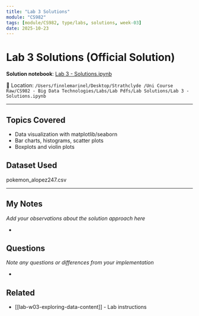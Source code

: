 ```yaml
---
title: "Lab 3 Solutions"
module: "CS982"
tags: [module/CS982, type/labs, solutions, week-03]
date: 2025-10-23
---
```


# Lab 3 Solutions (Official Solution)

**Solution notebook**: [Lab 3 - Solutions.ipynb](file:///Users/finnlemarinel/Desktop/Strathclyde%20/Uni%20Course%20Raw/CS982%20-%20Big%20Data%20Technologies/Labs/Lab%20Pdfs/Lab%20Solutions/Lab%203%20-%20Solutions.ipynb)

📂 Location: `/Users/finnlemarinel/Desktop/Strathclyde /Uni Course Raw/CS982 - Big Data Technologies/Labs/Lab Pdfs/Lab Solutions/Lab 3 - Solutions.ipynb`

---

## Topics Covered
- Data visualization with matplotlib/seaborn
- Bar charts, histograms, scatter plots
- Boxplots and violin plots

## Dataset Used
pokemon_alopez247.csv

---

## My Notes
*Add your observations about the solution approach here*

-

## Questions
*Note any questions or differences from your implementation*

-

## Related
- [[lab-w03-exploring-data-content]] - Lab instructions
